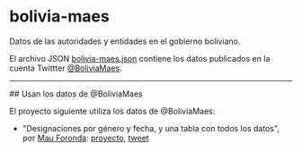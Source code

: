 # bolivia-maes

Datos de las autoridades y entidades en el gobierno boliviano.

El archivo JSON [bolivia-maes.json](./bolivia-maes.json) contiene los datos publicados en la cuenta Twittter [@BoliviaMaes](https://twitter.com/BoliviaMaes).

---

## Usan los datos de @BoliviaMaes

El proyecto siguiente utiliza los datos de @BoliviaMaes:

- "Designaciones por género y fecha, y una tabla con todos los datos", por [Mau Foronda](https://twitter.com/mauforonda): [proyecto](https://gist.github.com/mauforonda/c7064e7ddbb54b680545a0bc40a737c7), [tweet](https://twitter.com/mauforonda/status/1335110043105161218)

